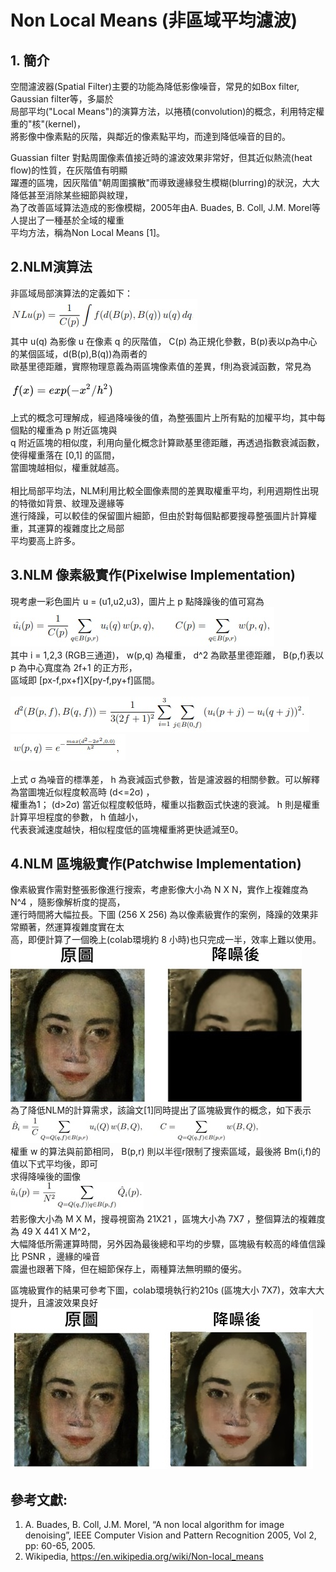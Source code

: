 # Non Local Means (非區域平均濾波)
## 1. 簡介
空間濾波器(Spatial Filter)主要的功能為降低影像噪音，常見的如Box filter, Gaussian filter等，多屬於<br>
局部平均("Local Means")的演算方法，以捲積(convolution)的概念，利用特定權重的"核"(kernel)，<br>
將影像中像素點的灰階，與鄰近的像素點平均，而達到降低噪音的目的。

Guassian filter 對點周圍像素值接近時的濾波效果非常好，但其近似熱流(heat flow)的性質，在灰階值有明顯<br>
躍遷的區塊，因灰階值"朝周圍擴散"而導致邊緣發生模糊(blurring)的狀況，大大降低甚至消除某些細節與紋理，<br>
為了改善區域算法造成的影像模糊，2005年由A. Buades, B. Coll, J.M. Morel等人提出了一種基於全域的權重<br>
平均方法，稱為Non Local Means [1]。

## 2.NLM演算法
非區域局部演算法的定義如下：<br>
![image](https://github.com/Chang-Chia-Chi/Image-Processing/blob/master/Non%20Local%20Means/pic/NLM%20Algorithm.jpg)<br>
其中 u(q) 為影像 u 在像素 q 的灰階值， C(p) 為正規化參數，B(p)表以p為中心的某個區域，d(B(p),B(q))為兩者的<br>
歐基里德距離，實際物理意義為兩區塊像素值的差異，f則為衰減函數，常見為<br><br>
![image](https://github.com/Chang-Chia-Chi/Image-Processing/blob/master/Non%20Local%20Means/pic/Decreasing%20Function.jpg)<br><br>
上式的概念可理解成，經過降噪後的值，為整張圖片上所有點的加權平均，其中每個點的權重為 p 附近區塊與<br>
q 附近區塊的相似度，利用向量化概念計算歐基里德距離，再透過指數衰減函數，使得權重落在 [0,1] 的區間，<br>
當圖塊越相似，權重就越高。<br><br>
相比局部平均法，NLM利用比較全圖像素間的差異取權重平均，利用週期性出現的特徵如背景、紋理及邊緣等<br>
進行降躁，可以較佳的保留圖片細節，但由於對每個點都要搜尋整張圖片計算權重，其運算的複雜度比之局部<br>
平均要高上許多。

## 3.NLM 像素級實作(Pixelwise Implementation)
現考慮一彩色圖片 u = (u1,u2,u3)，圖片上 p 點降躁後的值可寫為<br>
![image](https://github.com/Chang-Chia-Chi/Image-Processing/blob/master/Non%20Local%20Means/pic/Pixel%20wise.jpg)<br>
其中 i = 1,2,3 (RGB三通道)， w(p,q) 為權重， d^2 為歐基里德距離， B(p,f)表以 p 為中心寬度為 2f+1 的正方形，<br>
區域即 [px-f,px+f]X[py-f,py+f]區間。<br><br>
![image](https://github.com/Chang-Chia-Chi/Image-Processing/blob/master/Non%20Local%20Means/pic/Distance.jpg)<br>
![image](https://github.com/Chang-Chia-Chi/Image-Processing/blob/master/Non%20Local%20Means/pic/Weight.jpg)<br><br>
上式 σ 為噪音的標準差， h 為衰減函式參數，皆是濾波器的相關參數。可以解釋為當圖塊近似程度較高時 (d<=2σ) ，<br>
權重為1； (d>2σ) 當近似程度較低時，權重以指數函式快速的衰減。 h 則是權重計算平坦程度的參數， h 值越小，<br>
代表衰減速度越快，相似程度低的區塊權重將更快遞減至0。

## 4.NLM 區塊級實作(Patchwise Implementation)
像素級實作需對整張影像進行搜索，考慮影像大小為 N X N，實作上複雜度為 N^4 ，隨影像解析度的提高，<br>
運行時間將大幅拉長。下圖 (256 X 256) 為以像素級實作的案例，降躁的效果非常顯著，然運算複雜度實在太<br>
高，即便計算了一個晚上(colab環境約 8 小時)也只完成一半，效率上難以使用。<br>
![image](https://github.com/Chang-Chia-Chi/Image-Processing/blob/master/Non%20Local%20Means/pic/pixel%20base.jpg)<br>
為了降低NLM的計算需求，該論文[1]同時提出了區塊級實作的概念，如下表示<br>
![image](https://github.com/Chang-Chia-Chi/Image-Processing/blob/master/Non%20Local%20Means/pic/patch%20wise.jpg)<br>
權重 w 的算法與前節相同， B(p,r) 則以半徑r限制了搜索區域，最後將 Bm(i,f)的值以下式平均後，即可<br>
求得降噪後的圖像<br>
![image](https://github.com/Chang-Chia-Chi/Image-Processing/blob/master/Non%20Local%20Means/pic/patcj%20wise%20result.jpg)<br>
若影像大小為 M X M，搜尋視窗為 21X21 ，區塊大小為 7X7 ，整個算法的複雜度為 49 X 441 X M^2，<br>
大幅降低所需運算時間，另外因為最後總和平均的步驟，區塊級有較高的峰值信躁比 PSNR ，邊緣的噪音<br>
震盪也跟著下降，但在細節保存上，兩種算法無明顯的優劣。<br>

區塊級實作的結果可參考下圖，colab環境執行約210s (區塊大小 7X7)，效率大大提升，且濾波效果良好
![image](https://github.com/Chang-Chia-Chi/Image-Processing/blob/master/Non%20Local%20Means/pic/patch%20base.jpg)
## 參考文獻:
1. A. Buades, B. Coll, J.M. Morel, “A non local algorithm for image denoising”, IEEE Computer
Vision and Pattern Recognition 2005, Vol 2, pp: 60-65, 2005.
2. Wikipedia, https://en.wikipedia.org/wiki/Non-local_means
